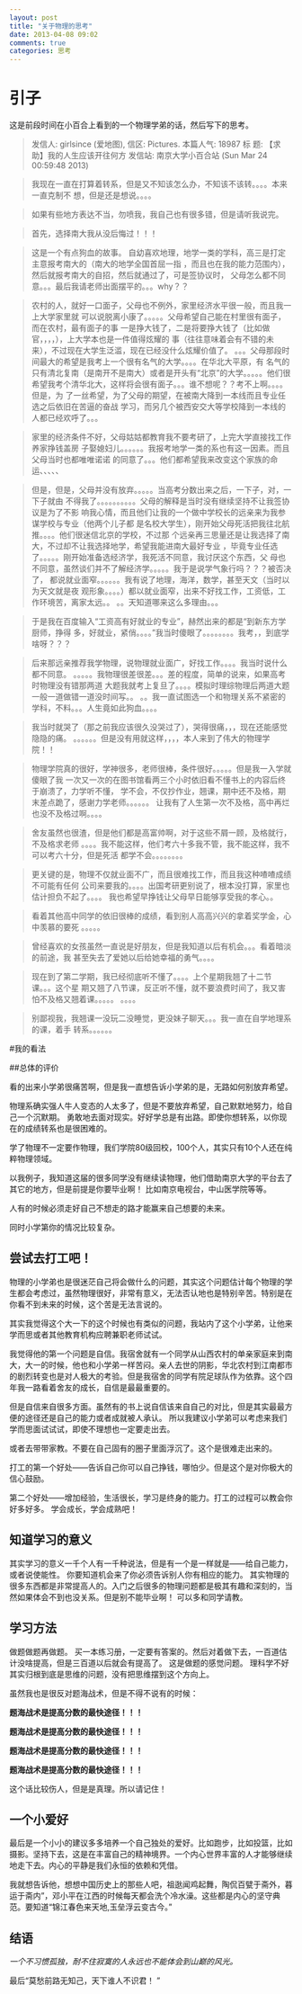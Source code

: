 ```yaml
---
layout: post
title: "关于物理的思考"
date: 2013-04-08 09:02
comments: true
categories: 思考
---
```


# 引子

这是前段时间在小百合上看到的一个物理学弟的话，然后写下的思考。

>发信人: girlsince (爱地图), 信区: Pictures. 本篇人气: 18987
>标  题: 【求助】我的人生应该开往何方
>发信站: 南京大学小百合站 (Sun Mar 24 00:59:48 2013)


>我现在一直在打算着转系，但是又不知该怎么办，不知该不该转。。。。本来一直克制不
>想，但是还是想说。。。。

>如果有些地方表达不当，勿喷我，我自己也有很多错，但是请听我说完。

>首先，选择南大我从没后悔过！！！

>这是一个有点狗血的故事。
>自幼喜欢地理，地学一类的学科，高三是打定主意报考南大的（南大的地学全国首屈一指
>，而且也在我的能力范围内），然后就报考南大的自招，然后就通过了，可是签协议时，
>父母怎么都不同意。。。最后我请老师出面摆平的。。。why？？

<!--more-->
>农村的人，就好一口面子，父母也不例外，家里经济水平很一般，而且我一上大学家里就
>可以说脱离小康了。。。。。父母希望自己能在村里很有面子，而在农村，最有面子的事
>一是挣大钱了，二是将要挣大钱了（比如做官，，，，），上大学本也是一件值得炫耀的
>事（往往意味着会有不错的未来），不过现在大学生泛滥，现在已经没什么炫耀价值了。
>。。。父母那段时间最大的希望是我考上一个很有名气的大学。。。。在华北大平原，有
>名气的只有清北复南（是南开不是南大）或者是开头有“北京”的大学。。。。。他们很
>希望我考个清华北大，这样将会很有面子。。。谁不想呢？？考不上啊。。。。但是，为
>了一丝希望，为了父母的期望，在被南大降到一本线而且专业任选之后依旧在苦逼的奋战
>学习，而另几个被西安交大等学校降到一本线的人都已经欢呼了。。。


>家里的经济条件不好，父母姑姑都教育我不要考研了，上完大学直接找工作养家挣钱盖房
>子娶媳妇儿。。。。。。我报考地学一类的系也有这一因素。而且父母当时也都唯唯诺诺
>的同意了。。。他们都希望我来改变这个家族的命运、、、、、


>但是，但是，父母并没有放弃。。。。。当高考分数出来之后，一下子，对，一下子就由
>不得我了。。。。。。。。。。父母的解释是当时没有继续坚持不让我签协议是为了不影
>响我心情，而且他们让我的一个做中学校长的远亲来为我参谋学校与专业（他两个儿子都
>是名校大学生），刚开始父母死活把我往北航推。。。。他们很迷信北京的学校，不过那
>个远亲再三思量还是让我选择了南大，不过却不让我选择地学，希望我能进南大最好专业
>，毕竟专业任选了。。。。。刚开始准备选经济学，我死活不同意，我讨厌这个东西，父
>母也不同意，虽然谈们并不了解经济学。。。。。我于是说学气象行吗？？？被否决了，
>都说就业面窄。。。。。。我有说了地理，海洋，数学，甚至天文（当时以为天文就是夜
>观形象。。。。）都以就业面窄，出来不好找工作，工资低，工作环境苦，离家太远。。
>。。天知道哪来这么多理由。。。

>于是我在百度输入“工资高有好就业的专业”，赫然出来的都是“到新东方学厨师，挣得
>多，好就业，紧俏。。。。”我当时傻眼了。。。。。。。。我考，，到底学啥呀？？？

>后来那远亲推荐我学物理，说物理就业面广，好找工作。。。。我当时说什么都不同意。
>。。。。。我物理很差很差。。。差的程度，简单的说来，如果高考时物理没有错那两道
>大题我就考上复旦了。。。。模拟时理综物理后两道大题一般一道做错一道没时间写。。
>。。我一直试图选一个和物理关系不紧密的学科，不料。。。人生竟如此狗血。。。。

>我当时就哭了（那之前我应该很久没哭过了），哭得很痛，，，现在还能感觉隐隐的痛。
>。。。。。。但是没有用就这样，，，，本人来到了伟大的物理学院！！

>物理学院真的很好，学神很多，老师很棒，条件很好。。。。。但是我一入学就傻眼了我
>一次又一次的在图书馆看两三个小时依旧看不懂书上的内容后终于崩溃了，力学听不懂，
>学不会，不仅抄作业，翘课，期中还不及格，期末差点跪了，感谢力学老师。。。。。。
>让我有了人生第一次不及格，高中再烂也没不及格过啊。。。。

>舍友虽然也很渣，但是他们都是高富帅啊，对于这些不屑一顾，及格就行，不及格求老师
>。。。。我不能这样，他们考六十多我不管，我不能这样，我不可以考六十分，但是死活
>都学不会。。。。。。。。


>更关键的是，物理不仅就业面不广，而且很难找工作，而且我这种喳喳成绩不可能有任何
>公司来要我的。。。。出国考研更别说了，根本没打算，家里也估计担负不起了。。。。
>我也希望早挣钱让父母早日能够享受我的孝心。。

>看着其他高中同学的依旧很棒的成绩，看到别人高高兴兴的拿着奖学金，心中羡慕的要死
>。。。。。


>曾经喜欢的女孩虽然一直说是好朋友，但是我知道以后有机会。。。看着暗淡的前途，我
>甚至失去了爱她以后给她幸福的勇气。。。。

>现在到了第二学期，我已经彻底听不懂了。。。。上个星期我翘了十二节课。。。这个星
>期又翘了八节课，反正听不懂，就不要浪费时间了，我又害怕不及格又翘着课。。。。。
>。。。。

>别鄙视我，我翘课一没玩二没睡觉，更没妹子聊天。。。我一直在自学地理系的课，着手
>转系。。。。。。




#我的看法

##总体的评价

看的出来小学弟很痛苦啊，但是我一直想告诉小学弟的是，无路如何别放弃希望。

物理系确实强人牛人变态的人太多了，但是不要放弃希望，自己默默地努力，给自己一个沉默期。
勇敢地去面对现实。好好学总是有出路。即使你想转系，以你现在的成绩转系也是很困难的。

学了物理不一定要作物理，我们学院80级回校，100个人，其实只有10个人还在纯粹物理领域。

以我例子，我知道这届的很多同学没有继续读物理，他们借助南京大学的平台去了其它的地方，但是前提是你要毕业啊！
比如南京电视台，中山医学院等等。

人有的时候必须走好自己不想走的路才能赢来自己想要的未来。

同时小学第你的情况比较复杂。

## 尝试去打工吧！

物理的小学弟也是很迷茫自己将会做什么的问题，其实这个问题估计每个物理的学生都会考虑过，虽然物理很好，非常有意义，无法否认地也是特别辛苦。特别是在你看不到未来的时候，这个苦是无法言说的。

其实我觉得这个大一下的这个时候也有类似的问题，我站内了这个小学弟，让他来学而思或者其他教育机构应聘兼职老师试试。

我觉得他的第一个问题是自信。我宿舍就有一个同学从山西农村的单亲家庭来到南大，大一的时候，他也和小学弟一样苦闷。亲人去世的阴影，华北农村到江南都市的剧烈转变也是对人极大的考验。但是我宿舍的同学有院足球队作为依靠。这个四年我一路看着舍友的成长，自信是最最重要的。

但是自信来自很多方面。虽然有的书上说自信该来自自己的对比，但是其实最最方便的途径还是自己的能力或者成就被人承认。
所以我建议小学弟可以考虑来我们学而思面试试试，即使不理想也一定要走出去。

或者去带带家教。不要在自己固有的圈子里面浮沉了。这个是很难走出来的。

打工的第一个好处——告诉自己你可以自己挣钱，哪怕少。但是这个是对你极大的信心鼓励。

第二个好处——增加经验，生活很长，学习是终身的能力。打工的过程可以教会你好多好多。
学会成长，学会成熟吧！

## 知道学习的意义

其实学习的意义一千个人有一千种说法，但是有一个是一样就是——给自己能力，或者说使能性。
你要知道机会来了你必须告诉别人你有相应的能力。
其实物理的很多东西都是非常提高人的。入门之后很多的物理问题都是极其有趣和深刻的，当然如果体会不到也没关系。但是别不能毕业啊！
可以多和同学请教。

## 学习方法

做题做题再做题。
买一本练习册，一定要有答案的。然后对着做下去，一百道估计没啥提高，但是三百道以后就会有提高了。
这是做题的感觉问题。
理科学不好其实归根到底是思维的问题，没有把思维摆到这个方向上。

虽然我也是很反对题海战术，但是不得不说有的时候：

**题海战术是提高分数的最快途径！！！**

**题海战术是提高分数的最快途径！！！**

**题海战术是提高分数的最快途径！！！**

**题海战术是提高分数的最快途径！！！**

这个话比较伤人，但是是真理。所以请记住！

## 一个小爱好

最后是一个小小的建议多多培养一个自己独处的爱好。比如跑步，比如投篮，比如摄影。坚持下去，这是在丰富自己的精神境界。一个内心世界丰富的人才能够继续地走下去。内心的平静是我们永恒的依赖和凭借。

我就想告诉他，想想中国历史上的那些人吧，祖逖闻鸡起舞，陶侃百甓于斋外，暮运于斋内”，邓小平在江西的时候每天都会洗个冷水澡。这些都是内心的坚守典范。要知道“锦江春色来天地,玉垒浮云变古今。”

## 结语

*一个不习惯孤独，耐不住寂寞的人永远也不能体会到山巅的风光。*

最后“莫愁前路无知己，天下谁人不识君！ ”
